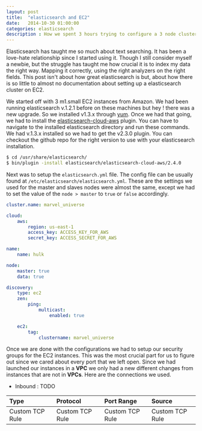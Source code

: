 ```yaml
---
layout: post
title:  "elasticsearch and EC2"
date:   2014-10-30 01:00:00
categories: elasticsearch
description : How we spent 3 hours trying to configure a 3 node cluster, and now I want to save you some time.
---
```

Elasticsearch has taught me so much about text searching. It has been a love-hate relationship since I started using it. Though I still consider myself a newbie, but the struggle has taught me how crucial it is to index my data the right way. Mapping it correctly, using the right analyzers on the right fields. This post isn't about how great elasticsearch is but, about how there is so little to almost no documentation about setting up a elasticsearch cluster on EC2.

We started off with 3 m1.small EC2 instances from Amazon. We had been running elasticsearch v.1.2.1 before on these machines but hey ! there was a new upgrade. So we installed v1.3.x through [yum](http://www.elasticsearch.org/guide/en/elasticsearch/reference/current/setup-repositories.html#_yum). Once we had that going, we had to install the [elasticsearch-cloud-aws](https://github.com/elasticsearch/elasticsearch-cloud-aws) plugin. You can have to navigate to the installed elasticsearch directory and run these commands. We had v.1.3.x installed so we had to get the v2.3.0 plugin. You can checkout the github repo for the right version to use with your elasticsearch installation. 

```bash
$ cd /usr/share/elasticsearch/
$ bin/plugin -install elasticsearch/elasticsearch-cloud-aws/2.4.0
```

Next was to setup the `elasticsearch.yml` file. The config file can be usually found at `/etc/elasticsearch/elasticsearch.yml`. These are the settings we used for the master and slaves nodes were almost the same, except we had to set the value of the `node > master` to `true` or `false` accordingly. 

```yml
cluster.name: marvel_universe

cloud:
    aws:
        region: us-east-1
        access_key: ACCESS_KEY_FOR_AWS
        secret_key: ACCESS_SECRET_FOR_AWS

name:
    name: hulk

node:
    master: true
    data: true

discovery:
    type: ec2
    zen:
        ping:
            multicast:
                enabled: true

    ec2:
        tag:
            clustername: marvel_universe

```

Once we are done with the configurations we had to setup our security groups for the EC2 instances. This was the most crucial part for us to figure out since we cared about every port that we left open. Since we had launched our instances in a __VPC__ we only had a new different changes from instances that are not in __VPCs__. Here are the connections we used.

+ Inbound : TODO

| Type  		| Protocol  | Port Range  | Source  |
|:--------------|:----------|:------------|:--------|
|Custom TCP Rule| Custom TCP Rule|Custom TCP Rule|Custom TCP Rule|